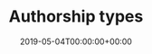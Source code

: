 ---
title: 'Authorship types'
field: 'cg.authorship.types'
slug: 'cg-authorship-types'
description: 'Characterize the entire authorship based on author affiliations, for example CGIAR single centre, CGIAR multi-centre, CGIAR and developing country institute, etc.'
required: False
vocabulary: 'cg-authorship-types.txt'
date: '2019-05-04T00:00:00+00:00'
---